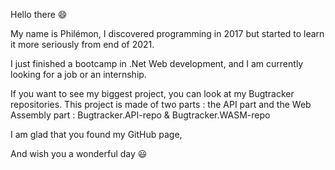 Hello there 😄

My name is Philémon, I discovered programming in 2017 but started to learn it more seriously from end of 2021.

I just finished a bootcamp in .Net Web development, and I am currently looking for a job or an internship.

If you want to see my biggest project, you can look at my Bugtracker repositories.
This project is made of two parts : the API part and the Web Assembly part :
Bugtracker.API-repo & Bugtracker.WASM-repo

I am glad that you found my GitHub page,

And wish you a wonderful day 😃


